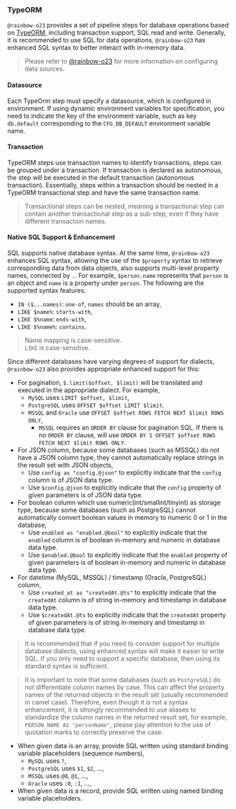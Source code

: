 ### TypeORM

`@rainbow-o23` provides a set of pipeline steps for database operations based on [TypeORM](https://typeorm.io/), including transaction
support, SQL read and write. Generally, it is recommended to use SQL for data operations. `@rainbow-o23` has enhanced SQL syntax to better
interact with in-memory data.

> Please refer to [@rainbow-o23](https://github.com/InsureMO/rainbow-o23/blob/main/o23-n3/README.md#database-typeorm-steps) for more
> information on configuring data sources.

#### Datasource

Each TypeOrm step must specify a datasource, which is configured in environment. If using dynamic environment variables for specification,
you need to indicate the key of the environment variable, such as key `db.default` corresponding to the `CFG_DB_DEFAULT` environment
variable name.

#### Transaction

TypeORM steps use transaction names to identify transactions, steps can be grouped under a transaction. If transaction is declared as
autonomous, the step will be executed in the default transaction (autonomous transaction). Essentially, steps within a transaction should be
nested in a TypeORM transactional step and have the same transaction name.

> Transactional steps can be nested, meaning a transactional step can contain another transactional step as a sub-step, even if they have
> different transaction names.

#### Native SQL Support & Enhancement

SQL supports native database syntax. At the same time, `@rainbow-o23` enhances SQL syntax, allowing the use of the `$property` syntax to
retrieve corresponding data from data objects, also supports multi-level property names, connected by `.`. For example, `$person.name`
represents that `person` is an object and `name` is a property under `person`. The following are the supported syntax features:

- `IN ($...names)`: `one-of`, `names` should be an array,
- `LIKE $name%`: `starts-with`,
- `LIKE $%name`: `ends-with`,
- `LIKE $%name%`: `contains`.

> Name mapping is case-sensitive.  
> `LIKE` is case-sensitive.

Since different databases have varying degrees of support for dialects, `@rainbow-o23` also provides appropriate enhanced support for this:

- For pagination, `$.limit($offset, $limit)` will be translated and executed in the appropriate dialect. For example,
	- `MySQL` uses `LIMIT $offset, $limit`,
	- `PostgreSQL` uses `OFFSET $offset LIMIT $limit`.
	- `MSSQL` and `Oracle` use `OFFSET $offset ROWS FETCH NEXT $limit ROWS ONLY`,
		- `MSSQL` requires an `ORDER BY` clause for pagination SQL. If there is no `ORDER BY` clause, will
		  use `ORDER BY 1 OFFSET $offset ROWS FETCH NEXT $limit ROWS ONLY`.
- For JSON column, because some databases (such as MSSQL) do not have a JSON column type, they cannot automatically replace strings in the
  result set with JSON objects,
	- Use `config as "config.@json"` to explicitly indicate that the `config` column is of JSON data type.
	- Use `$config.@json` to explicitly indicate that the `config` property of given parameters is of JSON data type.
- For boolean column which use numeric(int/smallint/tinyint) as storage type, because some databases (such as PostgreSQL) cannot
  automatically convert boolean values in memory to numeric 0 or 1 in the database,
	- Use `enabled as "enabled.@bool"` to explicitly indicate that the `enabled` column is of boolean in-memory and numeric in database data
	  type.
	- Use `$enabled.@bool` to explicitly indicate that the `enabled` property of given parameters is of boolean in-memory and numeric in
	  database data type.
- For datetime (MySQL, MSSQL) / timestamp (Oracle, PostgreSQL) column,
	- Use `created_at as "createdAt.@ts"` to explicitly indicate that the `createdAt` column is of string in-memory and timestamp in
	  database data type.
	- Use `$createdAt.@ts` to explicitly indicate that the `createdAt` property of given parameters is of string in-memory and timestamp in
	  database data type.

> It is recommended that if you need to consider support for multiple database dialects, using enhanced syntax will make it easier to write
> SQL. If you only need to support a specific database, then using its standard syntax is sufficient.

> It is important to note that some databases (such as `PostgreSQL`) do not differentiate column names by case. This can affect the property
> names of the returned objects in the result set (usually recommended in camel case). Therefore, even though it is not a syntax
> enhancement, it is strongly recommended to use aliases to standardize the column names in the returned result set, for
> example, `PERSON_NAME AS "personName"`, please pay attention to the use of quotation marks to correctly preserve the case.

- When given data is an array, provide SQL written using standard binding variable placeholders (sequence numbers),
	- `MySQL` uses `?`,
	- `PostgreSQL` uses `$1`, `$2`, ...,
	- `MSSQL` uses `@0`, `@1`, ...,
	- `Oracle` uses `:0`, `:1`, ...,
- When given data is a record, provide SQL written using named binding variable placeholders.
